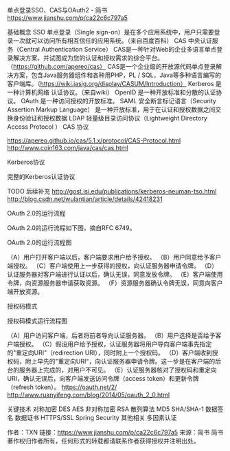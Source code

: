 单点登录SSO、CAS与OAuth2 - 简书 https://www.jianshu.com/p/ca22c6c797a5

基础概念
SSO 单点登录（Single sign-on）是在多个应用系统中，用户只需要登录一次就可以访问所有相互信任的应用系统。（来自百度百科）
CAS 中央认证服务（Central Authentication Service）
CAS是一种针对Web的企业多语言单点登录解决方案，并试图成为您的认证和授权需求的综合平台。（https://github.com/apereo/cas）
CAS是一个企业级的开放源代码单点登录解决方案，包含Java服务器组件和各种用PHP，PL / SQL，Java等多种语言编写的客户端库。（https://wiki.jasig.org/display/CASUM/Introduction）
Kerberos 是一种计算机网络 认证协议。（来自wiki）
OpenID 是一种开放标准和分散的认证协议。
OAuth 是一种访问授权的开放标准。
SAML 安全断言标记语言（Security Assertion Markup Language）  是一种开放标准，用于在认证和授权数据之间交换身份验证和授权数据
LDAP 轻量级目录访问协议（Lightweight Directory Access Protocol ）
CAS 协议

https://apereo.github.io/cas/5.1.x/protocol/CAS-Protocol.html
http://www.coin163.com/java/cas/cas.html

Kerberos协议







完整的Kerberos认证协议


TODO 后续补充
http://gost.isi.edu/publications/kerberos-neuman-tso.html
http://blog.csdn.net/wulantian/article/details/42418231

OAuth 2.0的运行流程

OAuth 2.0的运行流程如下图，摘自RFC 6749。






 OAuth 2.0的运行流程图


（A）用户打开客户端以后，客户端要求用户给予授权。
（B）用户同意给予客户端授权。
（C）客户端使用上一步获得的授权，向认证服务器申请令牌。
（D）认证服务器对客户端进行认证以后，确认无误，同意发放令牌。
（E）客户端使用令牌，向资源服务器申请获取资源。
（F）资源服务器确认令牌无误，同意向客户端开放资源。


授权码模式






授权码模式运行流程图


（A）用户访问客户端，后者将前者导向认证服务器。
（B）用户选择是否给予客户端授权。
（C）假设用户给予授权，认证服务器将用户导向客户端事先指定的"重定向URI"（redirection URI），同时附上一个授权码。
（D）客户端收到授权码，附上早先的"重定向URI"，向认证服务器申请令牌。这一步是在客户端的后台的服务器上完成的，对用户不可见。
（E）认证服务器核对了授权码和重定向URI，确认无误后，向客户端发送访问令牌（access token）和更新令牌（refresh token）。
https://oauth.net/2/
http://www.ruanyifeng.com/blog/2014/05/oauth_2_0.html

关键技术
对称加密 DES AES
非对称加密 RSA
散列算法 MD5 SHA/SHA-1
数据签名
数据证书
HTTPS/SSL
Spring Security
其他相关
多因素认证

作者：TXN
链接：https://www.jianshu.com/p/ca22c6c797a5
来源：简书
简书著作权归作者所有，任何形式的转载都请联系作者获得授权并注明出处。